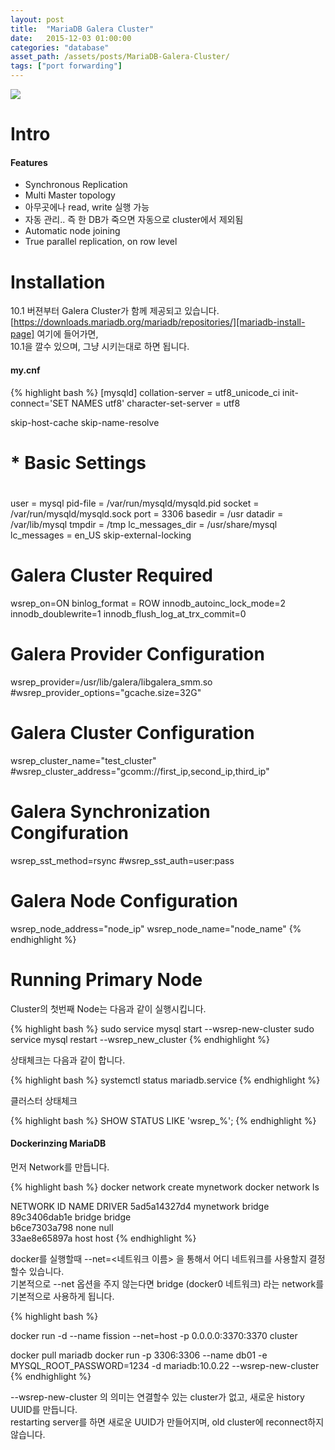 ```yaml
---
layout: post
title:  "MariaDB Galera Cluster"
date:   2015-12-03 01:00:00
categories: "database"
asset_path: /assets/posts/MariaDB-Galera-Cluster/
tags: ["port forwarding"]
---
```

<div>
    <img src="{{ page.asset_path }}sea-lions-playing.jpg" class="img-responsive img-rounded">
</div>

# Intro

#### Features

* Synchronous Replication
* Multi Master topology
* 아무곳에나 read, write 실행 가능
* 자동 관리.. 즉 한 DB가 죽으면 자동으로 cluster에서 제외됨
* Automatic node joining
* True parallel replication, on row level


# Installation

10.1 버젼부터 Galera Cluster가 함께 제공되고 있습니다.<br>
[https://downloads.mariadb.org/mariadb/repositories/][mariadb-install-page] 여기에 들어가면, <br>
10.1을 깔수 있으며, 그냥 시키는대로 하면 됩니다.


#### my.cnf

{% highlight bash %}
[mysqld]
collation-server = utf8_unicode_ci
init-connect='SET NAMES utf8'
character-set-server = utf8

skip-host-cache
skip-name-resolve
#
# * Basic Settings
#
user            = mysql
pid-file        = /var/run/mysqld/mysqld.pid
socket          = /var/run/mysqld/mysqld.sock
port            = 3306
basedir         = /usr
datadir         = /var/lib/mysql
tmpdir          = /tmp
lc_messages_dir = /usr/share/mysql
lc_messages     = en_US
skip-external-locking

# Galera Cluster Required
wsrep_on=ON
binlog_format = ROW
innodb_autoinc_lock_mode=2
innodb_doublewrite=1
innodb_flush_log_at_trx_commit=0

# Galera Provider Configuration
wsrep_provider=/usr/lib/galera/libgalera_smm.so
#wsrep_provider_options="gcache.size=32G"

# Galera Cluster Configuration
wsrep_cluster_name="test_cluster"
#wsrep_cluster_address="gcomm://first_ip,second_ip,third_ip"

# Galera Synchronization Congifuration
wsrep_sst_method=rsync
#wsrep_sst_auth=user:pass

# Galera Node Configuration
wsrep_node_address="node_ip"
wsrep_node_name="node_name"
{% endhighlight %}

# Running Primary Node

Cluster의 첫번째 Node는 다음과 같이 실행시킵니다.

{% highlight bash %}
sudo service mysql start --wsrep-new-cluster
sudo service mysql restart --wsrep_new_cluster
{% endhighlight %}

상태체크는 다음과 같이 합니다.

{% highlight bash %}
systemctl status mariadb.service
{% endhighlight %}

클러스터 상태체크

{% highlight bash %}
SHOW STATUS LIKE 'wsrep_%';
{% endhighlight %}







#### Dockerinzing MariaDB

먼저 Network를 만듭니다.

{% highlight bash %}
docker network create mynetwork
docker network ls

NETWORK ID          NAME                DRIVER
5ad5a14327d4        mynetwork           bridge              
89c3406dab1e        bridge              bridge              
b6ce7303a798        none                null                
33ae8e65897a        host                host
{% endhighlight %} 

docker를 실행할때 --net=<네트워크 이름> 을 통해서 어디 네트워크를 사용할지 결정할수 있습니다.<br>
기본적으로 --net 옵션을 주지 않는다면 bridge (docker0 네트워크) 라는 network를 기본적으로 사용하게 됩니다.




{% highlight bash %}

docker run -d --name fission --net=host -p 0.0.0.0:3370:3370 cluster

docker pull mariadb
docker run -p 3306:3306 --name db01 -e MYSQL_ROOT_PASSWORD=1234 -d mariadb:10.0.22 --wsrep-new-cluster
{% endhighlight %}



--wsrep-new-cluster 의 의미는 연결할수 있는 cluster가 없고, 새로운 history UUID를 만듭니다.<br>
restarting server를 하면 새로운 UUID가 만들어지며, old cluster에 reconnect하지 않습니다.


[https://github.com/DominicBoettger/docker-mariadb-galera]: https://github.com/DominicBoettger/docker-mariadb-galera
[https://github.com/dockerfile/mariadb/blob/master/Dockerfile]: https://github.com/dockerfile/mariadb/blob/master/Dockerfile
[https://github.com/docker-library/mariadb/blob/034c283be05caa5e465047ce19f1770647eadd74/10.0/Dockerfile]: https://github.com/docker-library/mariadb/blob/034c283be05caa5e465047ce19f1770647eadd74/10.0/Dockerfile
[mariadb-install-page]: https://downloads.mariadb.org/mariadb/repositories/